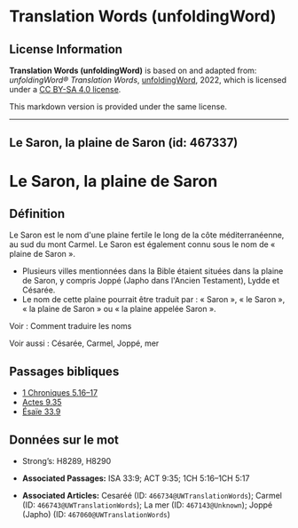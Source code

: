 # Translation Words (unfoldingWord)

## License Information

**Translation Words (unfoldingWord)** is based on and adapted from: _unfoldingWord® Translation Words_, [unfoldingWord](https://unfoldingword.org/utw), 2022, which is licensed under a [CC BY-SA 4.0 license](https://creativecommons.org/licenses/by-sa/4.0/legalcode.en).

This markdown version is provided under the same license.



--------------------------------

## Le Saron, la plaine de Saron (id: 467337)

Le Saron, la plaine de Saron
============================

Définition
----------

Le Saron est le nom d'une plaine fertile le long de la côte méditerranéenne, au sud du mont Carmel. Le Saron est également connu sous le nom de « plaine de Saron ». 

* Plusieurs villes mentionnées dans la Bible étaient situées dans la plaine de Saron, y compris Joppé (Japho dans l'Ancien Testament), Lydde et Césarée.
* Le nom de cette plaine pourrait être traduit par : « Saron », « le Saron », « la plaine de Saron » ou « la plaine appelée Saron ».

Voir : Comment traduire les noms

Voir aussi : Césarée, Carmel, Joppé, mer

Passages bibliques
------------------

* [1 Chroniques 5\.16–17](https://ref.ly/1Chr5:16-1Chr5:17)
* [Actes 9\.35](https://ref.ly/Acts9:35)
* [Ésaïe 33\.9](https://ref.ly/Isa33:9)

Données sur le mot
------------------

* Strong’s: H8289, H8290

* **Associated Passages:** ISA 33:9; ACT 9:35; 1CH 5:16–1CH 5:17
* **Associated Articles:** Cesaréé  (ID: `466734@UWTranslationWords`); Carmel  (ID: `466743@UWTranslationWords`); La mer (ID: `467143@Unknown`); Joppé (Japho) (ID: `467060@UWTranslationWords`)


